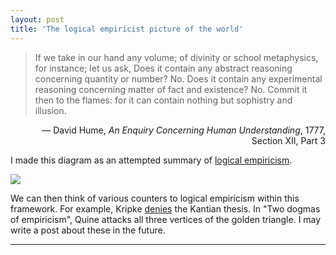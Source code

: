 ```yaml
---
layout: post
title: 'The logical empiricist picture of the world'
---
```


> If we take in our hand any volume; of divinity or school metaphysics, for instance; let us ask, Does it contain any abstract reasoning concerning quantity or number? No. Does it contain any experimental reasoning concerning matter of fact and existence? No. Commit it then to the flames: for it can contain nothing but sophistry and illusion.
<p style="text-align:right;"> — David Hume, <i>An Enquiry Concerning Human Understanding</i>, 1777, Section XII, Part 3</p>

I made this diagram as an attempted summary of [logical empiricism](https://en.wikipedia.org/wiki/Language,_Truth,_and_Logic).   

[![](/images/logicalemp.png)](/images/logicalemp.png)

We can then think of various counters to logical empiricism within this framework. For example, Kripke [denies](https://en.wikipedia.org/wiki/A_posteriori_necessity) the Kantian thesis. In "Two dogmas of empiricism", Quine attacks all three vertices of the golden triangle. I may write a post about these in the future.

<hr>